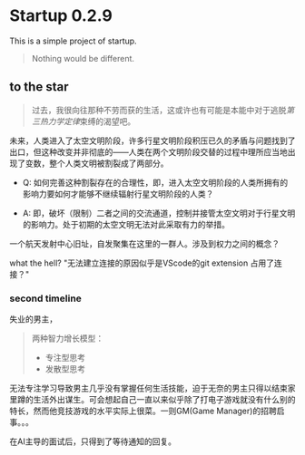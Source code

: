 # Startup 0.2.9

This is a simple project of startup.

> Nothing would be different.

## to the star

> 过去，我很向往那种不劳而获的生活，这或许也有可能是本能中对于逃脱<i>第三热力学定律</i>束缚的渴望吧。

未来，人类进入了太空文明阶段，许多行星文明阶段积压已久的矛盾与问题找到了出口，但这种改变并非彻底的——人类在两个文明阶段交替的过程中理所应当地出现了变数，整个人类文明被割裂成了两部分。

* Q: 如何完善这种割裂存在的合理性，即，进入太空文明阶段的人类所拥有的影响力要如何才能够不继续辐射行星文明阶段的人类？

* A: 即，破坏（限制）二者之间的交流通道，控制并接管太空文明对于行星文明的影响力。处于初期的太空文明无法对此采取有力的举措。

一个航天发射中心旧址，自发聚集在这里的一群人。涉及到权力之间的概念？

what the hell?
"无法建立连接的原因似乎是VScode的git extension 占用了连接？" 

### second timeline

失业的男主，

> 两种智力增长模型：
> * 专注型思考
> * 发散型思考

无法专注学习导致男主几乎没有掌握任何生活技能，迫于无奈的男主只得以结束家里蹲的生活外出谋生。可会想起自己一直以来似乎除了打电子游戏就没有什么别的特长，然而他竞技游戏的水平实际上很菜。一则GM(Game Manager)的招聘启事。。。

在AI主导的面试后，只得到了等待通知的回复。
